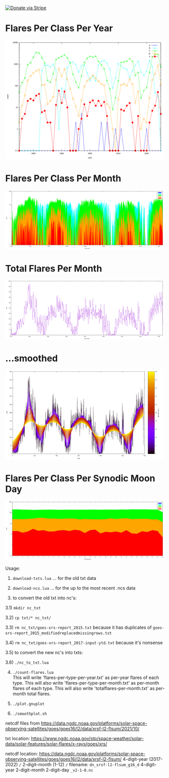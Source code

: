 [![Donate via Stripe](https://img.shields.io/badge/Donate-Stripe-green.svg)](https://buy.stripe.com/00gbJZ0OdcNs9zi288)<br>

# Flares Per Class Per Year

![Flares Per Class Per Year](flares-per-type-per-year.svg)

# Flares Per Class Per Month 

![Flares Per Class Per Month](flares-per-type-per-month.svg)

# Total Flares Per Month

![Total Flares Per Month](totalflares-per-month.svg)

# ...smoothed

![...smoothed](totalflares-per-month-smoothed.svg)

# Flares Per Class Per Synodic Moon Day

![Flares Per Class Per Synodic Moon Day](flares-per-type-per-moon-day.svg)


Usage:

1) `download-txts.lua` ... for the old txt data

2) `download-ncs.lua` ... for the up to the most recent .ncs data

3) to convert the old txt into nc's:

3.1) `mkdir nc_txt`

3.2) `cp txt/* nc_txt/`

3.3) `rm nc_txt/goes-xrs-report_2015.txt`	 because it has duplicates of `goes-xrs-report_2015_modifiedreplacedmissingrows.txt`

3.4) `rm nc_txt/goes-xrs-report_2017-input-ytd.txt` because it's nonsense

3.5) to convert the new nc's into txts:

3.6) `./nc_to_txt.lua`

4) `./count-flares.lua`		
	This will write 'flares-per-type-per-year.txt' as per-year flares of each type.
	This will also write 'flares-per-type-per-month.txt' as per-month flares of each type.
	This will also write 'totalflares-per-month.txt' as per-month total flares.

5) `./plot.gnuplot`

6) `./smoothplot.sh`

netcdf files from https://data.ngdc.noaa.gov/platforms/solar-space-observing-satellites/goes/goes16/l2/data/xrsf-l2-flsum/2021/10/

txt location:
https://www.ngdc.noaa.gov/stp/space-weather/solar-data/solar-features/solar-flares/x-rays/goes/xrs/

netcdf location:
https://data.ngdc.noaa.gov/platforms/solar-space-observing-satellites/goes/goes16/l2/data/xrsf-l2-flsum/ 4-digit-year (2017-2022) `/` 2-digit-month (1-12) `/`
filename:
`dn_xrsf-l2-flsum_g16_d` 4-digit-year 2-digit-month 2-digit-day `_v2-1-0.nc`
